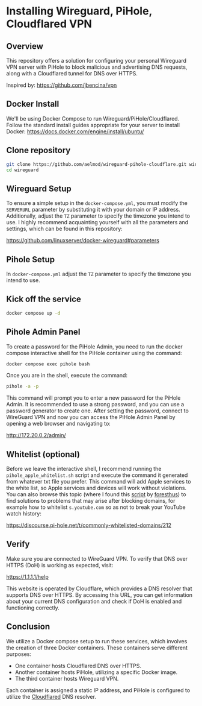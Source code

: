 # Installing Wireguard, PiHole, Cloudflared VPN

## Overview
This repository offers a solution for configuring your personal Wireguard VPN server with PiHole to block malicious and advertising DNS requests, along with a Cloudflared tunnel for DNS over HTTPS.

Inspired by: https://github.com/jbencina/vpn

## Docker Install
We'll be using Docker Compose to run Wireguard/PiHole/Cloudflared. 
Follow the standard install guides appropriate for your server to install Docker: 
https://docs.docker.com/engine/install/ubuntu/

## Clone repository
```bash
git clone https://github.com/aelmod/wireguard-pihole-cloudflare.git wireguard
cd wireguard
```

## Wireguard Setup
To ensure a simple setup in the `docker-compose.yml`, you must modify the `SERVERURL` parameter by substituting it with your domain or IP address. Additionally, adjust the `TZ` parameter to specify the timezone you intend to use. 
I highly recommend acquainting yourself with all the parameters and settings, which can be found in this repository:

https://github.com/linuxserver/docker-wireguard#parameters

## Pihole Setup
In `docker-compose.yml` adjust the `TZ` parameter to specify the timezone you intend to use.

## Kick off the service
```bash
docker compose up -d
```

## Pihole Admin Panel
To create a password for the PiHole Admin, you need to run the docker compose interactive shell for the PiHole container using the command: 
```bash
docker compose exec pihole bash
```
Once you are in the shell, execute the command: 
```bash
pihole -a -p
```
This command will prompt you to enter a new password for the PiHole Admin.
It is recommended to use a strong password, and you can use a password generator to create one.
After setting the password, connect to WireGuard VPN and now you can access the PiHole Admin Panel by opening a web browser and navigating to:

http://172.20.0.2/admin/ 

## Whitelist (optional)
Before we leave the interactive shell, I recommend running the `pihole_apple_whitelist.sh` script and execute the command it generated from whatever txt file you prefer.
This command will add Apple services to the white list, so Apple services and devices will work without violations.
You can also browse this topic (where I found this [script] by [foresthus]) to find solutions to problems that may arise after blocking domains, for example how to whitelist `s.youtube.com` so as not to break your YouTube watch history:

https://discourse.pi-hole.net/t/commonly-whitelisted-domains/212

## Verify
Make sure you are connected to WireGuard VPN. To verify that DNS over HTTPS (DoH) is working as expected, visit:

https://1.1.1.1/help

This website is operated by Cloudflare, which provides a DNS resolver that supports DNS over HTTPS. By accessing this URL, you can get information about your current DNS configuration and check if DoH is enabled and functioning correctly.

## Conclusion
We utilize a Docker compose setup to run these services, which involves the creation of three Docker containers.
These containers serve different purposes:

 - One container hosts Cloudflared DNS over HTTPS.
 - Another container hosts PiHole, utilizing a specific Docker image.
 - The third container hosts Wireguard VPN.

Each container is assigned a static IP address, and PiHole is configured to utilize the [Cloudflared] DNS resolver.

[Cloudflared]: <https://github.com/cloudflare/cloudflared>
[script]: <https://discourse.pi-hole.net/t/commonly-whitelisted-domains/212/147>
[foresthus]: <https://discourse.pi-hole.net/u/foresthus>
